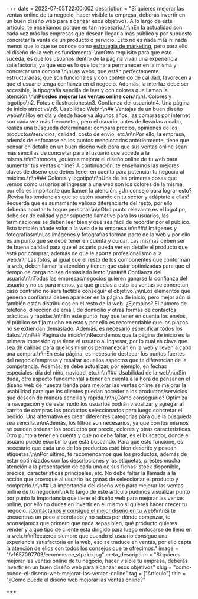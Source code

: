 +++
date = 2022-07-05T22:00:00Z
description = "Si quieres mejorar las ventas online de tu negocio, hacer visible tu empresa, deberás invertir en un buen diseño web para alcanzar esos objetivos. A lo largo de este artículo, te enseñamos porque es tan necesario.\n\nEn la actualidad son cada vez más las empresas que desean llegar a más público y por supuesto concretar la venta de un producto o servicio. Esto no es nada más ni nada menos que lo que se conoce como [estrategia de marketing](https://aplazame.com/blog/estrategias-marketing/), pero para ello el diseño de la web es fundamental.\n\nOtro requisito para que esto suceda, es que los usuarios dentro de la página vivan una experiencia satisfactoria, ya que eso es lo que los hará permanecer en la misma y concretar una compra.\n\nLas webs, que están perfectamente estructuradas, que son funcionales y con contenido de calidad, favorecen a que el usuario tenga confianza en el negocio. Además, la interfaz debe ser accesible, la tipografía sencilla de leer y con colores que llamen la atención.\n\n**Puedes mejorar las ventas online con:**\n\n1. Colores y logotipo\n2. Fotos e ilustraciones\n3. Confianza del usuario\n4. Una página de inicio atractiva\n5. Usabilidad Web\n\n## Ventajas de un buen diseño web\n\nHoy en día y desde hace ya algunos años, las compras por internet son cada vez más frecuentes, pero el usuario, antes de llevarlas a cabo, realiza una búsqueda determinada: compara precios, opiniones de los productos/servicios, calidad, costo de envío, etc.\n\nPor ello, la empresa, además de enfocarse en los puntos mencionados anteriormente, tiene que pensar en detalle en un buen diseño web para que sus ventas online sean más sencillas de concretar para el usuario que accede a la misma.\n\nEntonces, ¿quieres mejorar el diseño online de tu web para aumentar tus ventas online? A continuación, te enseñamos las mejores claves de diseño que debes tener en cuenta para potenciar tu negocio al máximo.\n\n### Colores y logotipo\n\nUna de las primeras cosas que vemos como usuarios al ingresar a una web son los colores de la misma, por ello es importante que llamen la atención. ¿Un consejo para lograr esto? ¡Revisa las tendencias que se estén usando en tu sector y adáptate a ellas! Recuerda que es sumamente valioso diferenciarte del resto, por ello deberás aportar tu toque personal.\n\nOtro punto relevante es el logotipo, debe ser de calidad y por supuesto llamativo para los usuarios, las terminaciones se deben leer bien y que sea fácil de recordar por el público. Esto también añade valor a la web de tu empresa.\n\n### Imágenes y fotografías\n\nLas imágenes y fotografías forman parte de la web y por ello es un punto que se debe tener en cuenta y cuidar. Las mismas deben ser de buena calidad para que el usuario pueda ver en detalle el producto que está por comprar, además de que le aporta profesionalismo a la web.\n\nLas fotos, al igual que el resto de los componentes que conforman la web, deben llamar la atención y tienen que estar optimizadas para que el tiempo de carga no sea demasiado lento.\n\n### Confianza del usuario\n\nTodas las empresas/negocios quieren ganarse la confianza del usuario y no es para menos, ya que gracias a esto las ventas se concretan, caso contrario no será factible conseguir el objetivo.\n\nLos elementos que generan confianza deben aparecer en la página de inicio, pero mejor aún si también están distribuidos en el resto de la web. ¿Ejemplos? El número de teléfono, dirección de email, de domicilio y otras formas de contactos prácticas y rápidas.\n\nEn este punto, hay que tener en cuenta los envíos, el público se fija mucho en esto y por ello es recomendable que los plazos no se extiendan demasiado. Además, es necesario especificar todos los datos.\n\n### Página de inicio\n\nRecordemos que la página de inicio es la primera impresión que tiene el usuario al ingresar, por lo cual es clave que sea de calidad para que los mismos permanezcan en la web y lleven a cabo una compra.\n\nEn esta página, es necesario destacar los puntos fuertes del negocio/empresa y resaltar aquellos aspectos que te diferencian de la competencia. Además, se debe actualizar, por ejemplo, en fechas especiales: día del niño, navidad, etc.\n\n### Usabilidad de la web\n\nSin duda, otro aspecto fundamental a tener en cuenta a la hora de pensar en el diseño web de nuestra tienda para mejorar las ventas online es mejorar la usabilidad para que los clientes puedan acceder a los productos/servicios que deseen de manera sencilla y rápida.\n\n¿Cómo conseguirlo? Optimiza la navegación y de este modo los usuarios podrán visualizar y agregar al carrito de compras los productos seleccionados para luego concretar el pedido. Una alternativa es crear diferentes categorías para que la búsqueda sea sencilla.\n\nAdemás, los filtros son necesarios, ya que con los mismos se pueden ordenar los productos por precio, colores y otras características. Otro punto a tener en cuenta y que no debe faltar, es el buscador, donde el usuario puede escribir lo que está buscando. Para que esto funcione, es necesario que cada uno de los productos esté bien descrito y posean etiquetas.\n\nPor último, te recomendamos que los productos, además de estar optimizados con las descripciones y las etiquetas, prestes mucha atención a la presentación de cada una de sus fichas: stock disponible, precios, características principales, etc. No debe faltar la llamada a la acción que provoque al usuario las ganas de seleccionar el producto y comprarlo.\n\n## La importancia del diseño web para mejorar las ventas online de tu negocio\n\nA lo largo de este artículo pudimos visualizar punto por punto la importancia que tiene el diseño web para mejorar las ventas online, por ello no dudes en invertir en el mismo si quieres hacer crecer tu negocio. [¡Contáctanos y consigue el mejor diseño en tu web!](/es/contact)\n\nSi te encuentras un poco alborotado y no sabes por dónde comenzar, te aconsejamos que primero que nada sepas bien, qué producto quieres vender y a qué tipo de cliente está dirigido para luego enfocarse de lleno en la web.\n\nRecuerda siempre que cuando el usuario consigue una experiencia satisfactoria en la web, eso se traduce en ventas, por ello capta la atención de ellos con todos los consejos que te ofrecimos."
image = "/v1657097703/ecommerce_vtpzkb.jpg"
meta_description = "Si quieres mejorar las ventas online de tu negocio, hacer visible tu empresa, deberás invertir en un buen diseño web para alcanzar esos objetivos"
slug = "como-puede-el-diseno-web-mejorar-las-ventas-online"
tag = ["Artículo"]
title = "¿Cómo puede el diseño web mejorar las ventas online?"

+++
